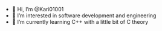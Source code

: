 - 👋 Hi, I’m @Kari01001
- 👀 I’m interested in software development and engineering 
- 🌱 I’m currently learning C++ with a little bit of C theory

<!---
Kari01001/Kari01001 is a ✨ special ✨ repository because its `README.md` (this file) appears on your GitHub profile.
You can click the Preview link to take a look at your changes.
--->
